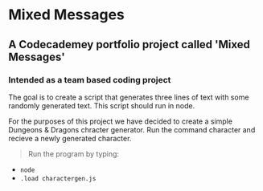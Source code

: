 # Mixed Messages

## A Codecademey portfolio project called 'Mixed Messages' 
### Intended as a team based coding project

The goal is to create a script that generates three lines of text with some randomly generated text. 
This script should run in node.

For the purposes of this project we have decided to create a simple Dungeons & Dragons chracter generator.
Run the command character and recieve a newly generated character. 

> Run the program by typing: 

  - `node`
  - `.load charactergen.js`